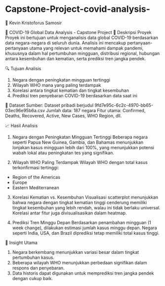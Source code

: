 # Capstone-Project-covid-analysis-

👤 Kevin Kristoforus Samosir

🦠 COVID-19 Global Data Analysis - Capstone Project
📌 Deskripsi Proyek
Proyek ini bertujuan untuk menganalisis data global COVID-19 berdasarkan data negara-negara di seluruh dunia. 
Analisis ini mencakup pertanyaan-pertanyaan utama yang relevan untuk memahami dampak pandemi, khususnya dalam hal pertumbuhan mingguan, 
distribusi regional, hubungan antara kesembuhan dan kematian, serta prediksi tren jangka pendek.

🔍 Tujuan Analisis
1. Negara dengan peningkatan mingguan tertinggi
2. Wilayah WHO mana yang paling terdampak
3. Korelasi antara tingkat kematian dan tingkat kesembuhan
4. Prediksi tren penyebaran COVID-19 berdasarkan data saat ini

📁 Dataset
Sumber: Dataset pribadi berjudul 9fd7e95c-6c2c-4970-bb65-03ec96e95b6a.csv
Jumlah data: 187 negara
Fitur utama: Confirmed, Deaths, Recovered, Active, New Cases, WHO Region, dll.

📈 Hasil Analisis
1. Negara dengan Peningkatan Mingguan Tertinggi
Beberapa negara seperti Papua New Guinea, Gambia, dan Bahamas menunjukkan lonjakan kasus mingguan lebih dari 100%,
yang menunjukkan potensi wabah lokal atau peningkatan tes yang signifikan.

3. Wilayah WHO Paling Terdampak
Wilayah WHO dengan total kasus terkonfirmasi tertinggi:
  - Region of the Americas
  - Europe
  - Eastern Mediterranean

3. Korelasi Kematian vs. Kesembuhan
Visualisasi scatterplot menunjukkan bahwa negara dengan tingkat kematian tinggi cenderung memiliki tingkat kesembuhan yang lebih rendah,
walau ini tidak berlaku universal. Korelasi antar fitur juga divisualisasikan dalam heatmap.

5. Prediksi Tren Minggu Depan
Berdasarkan penambahan mingguan (1 week change), dilakukan estimasi jumlah kasus minggu depan. Negara seperti India, USA,
dan Brazil diprediksi tetap memiliki total kasus tinggi.

 📌 Insight Utama 
1. Negara berkembang menunjukkan variasi besar dalam tingkat pertumbuhan kasus.
2. Beberapa wilayah WHO menunjukkan perbedaan signifikan dalam respons dan penyebaran.
3. Data historis dapat digunakan untuk memprediksi tren jangka pendek dengan cukup baik.
